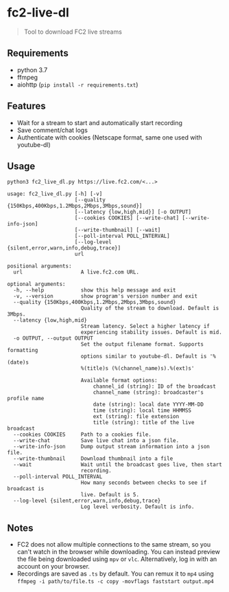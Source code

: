 # fc2-live-dl

> Tool to download FC2 live streams

## Requirements

- python 3.7
- ffmpeg
- aiohttp (`pip install -r requirements.txt`)

## Features

- Wait for a stream to start and automatically start recording
- Save comment/chat logs
- Authenticate with cookies (Netscape format, same one used with youtube-dl)

## Usage

```
python3 fc2_live_dl.py https://live.fc2.com/<...>
```

```
usage: fc2_live_dl.py [-h] [-v]
                      [--quality {150Kbps,400Kbps,1.2Mbps,2Mbps,3Mbps,sound}]
                      [--latency {low,high,mid}] [-o OUTPUT]
                      [--cookies COOKIES] [--write-chat] [--write-info-json]
                      [--write-thumbnail] [--wait]
                      [--poll-interval POLL_INTERVAL]
                      [--log-level {silent,error,warn,info,debug,trace}]
                      url

positional arguments:
  url                   A live.fc2.com URL.

optional arguments:
  -h, --help            show this help message and exit
  -v, --version         show program's version number and exit
  --quality {150Kbps,400Kbps,1.2Mbps,2Mbps,3Mbps,sound}
                        Quality of the stream to download. Default is 3Mbps.
  --latency {low,high,mid}
                        Stream latency. Select a higher latency if
                        experiencing stability issues. Default is mid.
  -o OUTPUT, --output OUTPUT
                        Set the output filename format. Supports formatting
                        options similar to youtube-dl. Default is '%(date)s
                        %(title)s (%(channel_name)s).%(ext)s'
                        
                        Available format options:
                            channel_id (string): ID of the broadcast
                            channel_name (string): broadcaster's profile name
                            date (string): local date YYYY-MM-DD
                            time (string): local time HHMMSS
                            ext (string): file extension
                            title (string): title of the live broadcast
  --cookies COOKIES     Path to a cookies file.
  --write-chat          Save live chat into a json file.
  --write-info-json     Dump output stream information into a json file.
  --write-thumbnail     Download thumbnail into a file
  --wait                Wait until the broadcast goes live, then start
                        recording.
  --poll-interval POLL_INTERVAL
                        How many seconds between checks to see if broadcast is
                        live. Default is 5.
  --log-level {silent,error,warn,info,debug,trace}
                        Log level verbosity. Default is info.
```

## Notes

- FC2 does not allow multiple connections to the same stream, so you can't watch in the browser while downloading. You can instead preview the file being downloaded using `mpv` or `vlc`. Alternatively, log in with an account on your browser.
- Recordings are saved as `.ts` by default. You can remux it to `mp4` using `ffmpeg -i path/to/file.ts -c copy -movflags faststart output.mp4`
